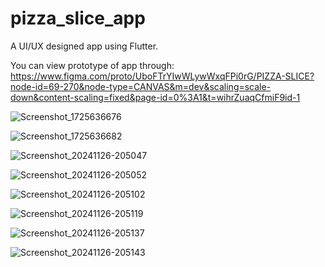 # pizza_slice_app

A UI/UX designed app using Flutter.

You can view prototype of app through:
https://www.figma.com/proto/UboFTrYIwWLywWxqFPi0rG/PIZZA-SLICE?node-id=69-270&node-type=CANVAS&m=dev&scaling=scale-down&content-scaling=fixed&page-id=0%3A1&t=wihrZuaqCfmiF9id-1

![Screenshot_1725636676](https://github.com/user-attachments/assets/d88978a5-e1b4-4a04-a12d-ceeb4eccbb8e)

![Screenshot_1725636682](https://github.com/user-attachments/assets/44de5727-32b2-4d2f-a1af-dbf155159e5d)

![Screenshot_20241126-205047](https://github.com/user-attachments/assets/d211a850-3f7a-4aad-8a39-8003c928c957)

![Screenshot_20241126-205052](https://github.com/user-attachments/assets/0cdc4272-77e4-40ea-8992-244fce4f5a15)

![Screenshot_20241126-205102](https://github.com/user-attachments/assets/d0555b6d-5d69-4c63-84e4-71368e271a63)

![Screenshot_20241126-205119](https://github.com/user-attachments/assets/79269690-6291-4984-bf3d-8fc491768dda)

![Screenshot_20241126-205137](https://github.com/user-attachments/assets/33563799-e651-4e62-a87f-92055bfd795f)

![Screenshot_20241126-205143](https://github.com/user-attachments/assets/5fe41bcb-ec43-4700-b865-8a59bc561235)

